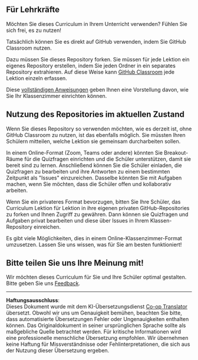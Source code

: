 <!--
CO_OP_TRANSLATOR_METADATA:
{
  "original_hash": "b37de02054fa6c0438ede6fabe1fdfb8",
  "translation_date": "2025-09-03T21:38:08+00:00",
  "source_file": "for-teachers.md",
  "language_code": "de"
}
-->
## Für Lehrkräfte

Möchten Sie dieses Curriculum in Ihrem Unterricht verwenden? Fühlen Sie sich frei, es zu nutzen!

Tatsächlich können Sie es direkt auf GitHub verwenden, indem Sie GitHub Classroom nutzen.

Dazu müssen Sie dieses Repository forken. Sie müssen für jede Lektion ein eigenes Repository erstellen, indem Sie jeden Ordner in ein separates Repository extrahieren. Auf diese Weise kann [GitHub Classroom](https://classroom.github.com/classrooms) jede Lektion einzeln erfassen.

Diese [vollständigen Anweisungen](https://github.blog/2020-03-18-set-up-your-digital-classroom-with-github-classroom/) geben Ihnen eine Vorstellung davon, wie Sie Ihr Klassenzimmer einrichten können.

## Nutzung des Repositories im aktuellen Zustand

Wenn Sie dieses Repository so verwenden möchten, wie es derzeit ist, ohne GitHub Classroom zu nutzen, ist das ebenfalls möglich. Sie müssten Ihren Schülern mitteilen, welche Lektion sie gemeinsam durcharbeiten sollen.

In einem Online-Format (Zoom, Teams oder andere) könnten Sie Breakout-Räume für die Quizfragen einrichten und die Schüler unterstützen, damit sie bereit sind zu lernen. Anschließend können Sie die Schüler einladen, die Quizfragen zu bearbeiten und ihre Antworten zu einem bestimmten Zeitpunkt als "Issues" einzureichen. Dasselbe könnten Sie mit Aufgaben machen, wenn Sie möchten, dass die Schüler offen und kollaborativ arbeiten.

Wenn Sie ein privateres Format bevorzugen, bitten Sie Ihre Schüler, das Curriculum Lektion für Lektion in ihre eigenen privaten GitHub-Repositories zu forken und Ihnen Zugriff zu gewähren. Dann können sie Quizfragen und Aufgaben privat bearbeiten und diese über Issues in Ihrem Klassen-Repository einreichen.

Es gibt viele Möglichkeiten, dies in einem Online-Klassenzimmer-Format umzusetzen. Lassen Sie uns wissen, was für Sie am besten funktioniert!

## Bitte teilen Sie uns Ihre Meinung mit!

Wir möchten dieses Curriculum für Sie und Ihre Schüler optimal gestalten. Bitte geben Sie uns [Feedback](https://forms.microsoft.com/Pages/ResponsePage.aspx?id=v4j5cvGGr0GRqy180BHbR2humCsRZhxNuI79cm6n0hRUQzRVVU9VVlU5UlFLWTRLWlkyQUxORTg5WS4u).

---

**Haftungsausschluss**:  
Dieses Dokument wurde mit dem KI-Übersetzungsdienst [Co-op Translator](https://github.com/Azure/co-op-translator) übersetzt. Obwohl wir uns um Genauigkeit bemühen, beachten Sie bitte, dass automatisierte Übersetzungen Fehler oder Ungenauigkeiten enthalten können. Das Originaldokument in seiner ursprünglichen Sprache sollte als maßgebliche Quelle betrachtet werden. Für kritische Informationen wird eine professionelle menschliche Übersetzung empfohlen. Wir übernehmen keine Haftung für Missverständnisse oder Fehlinterpretationen, die sich aus der Nutzung dieser Übersetzung ergeben.